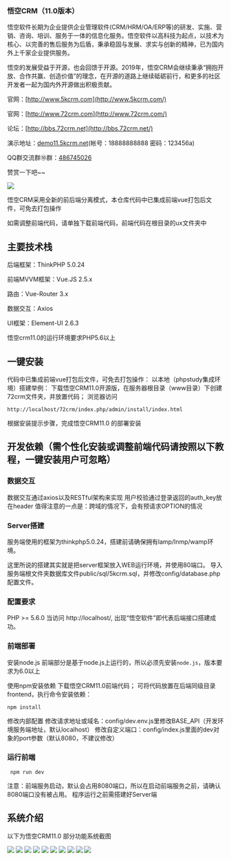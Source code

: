 ### 悟空CRM（11.0版本）
悟空软件长期为企业提供企业管理软件(CRM/HRM/OA/ERP等)的研发、实施、营销、咨询、培训、服务于一体的信息化服务。悟空软件以高科技为起点，以技术为核心、以完善的售后服务为后盾，秉承稳固与发展、求实与创新的精神，已为国内外上千家企业提供服务。

悟空的发展受益于开源，也会回馈于开源。2019年，悟空CRM会继续秉承“拥抱开放、合作共赢、创造价值”的理念，在开源的道路上继续砥砺前行，和更多的社区开发者一起为国内外开源做出积极贡献。

官网：[http://www.5kcrm.com](http://www.5kcrm.com/)

官网：[http://www.72crm.com](http://www.72crm.com/)

论坛：[http://bbs.72crm.net](http://bbs.72crm.net/)

演示地址：[demo11.5kcrm.net](http://demo9.5kcrm.net/)(帐号：18888888888   密码：123456a)

QQ群交流群⑩群：[486745026](https:////shang.qq.com/wpa/qunwpa?idkey=f4687b809bf63f08f707aa1c56dee8dbcb9526237c429c4532222021d65bf83c)

赞赏一下吧~~

![](https://github.com/72crm/72crm/blob/master/ux/intro_img/g11.png)

悟空CRM采用全新的前后端分离模式，本仓库代码中已集成前端vue打包后文件，可免去打包操作

如需调整前端代码，请单独下载前端代码，前端代码在根目录的ux文件夹中

## 主要技术栈

后端框架：ThinkPHP 5.0.24

前端MVVM框架：Vue.JS 2.5.x 

路由：Vue-Router 3.x 

数据交互：Axios 

UI框架：Element-UI 2.6.3 

悟空crm11.0的运行环境要求PHP5.6以上


## 一键安装

代码中已集成前端vue打包后文件，可免去打包操作：
以本地（phpstudy集成环境）搭建举例：
下载悟空CRM11.0开源版，在服务器根目录（www目录）下创建72crm文件夹，并放置代码； 浏览器访问

`http://localhost/72crm/index.php/admin/install/index.html `

根据安装提示步骤，完成悟空CRM11.0 的部署安装





## 开发依赖（需个性化安装或调整前端代码请按照以下教程，一键安装用户可忽略）

### 数据交互 
数据交互通过axios以及RESTful架构来实现 
用户校验通过登录返回的auth_key放在header 
值得注意的一点是：跨域的情况下，会有预请求OPTION的情况

### Server搭建 
服务端使用的框架为thinkphp5.0.24，搭建前请确保拥有lamp/lnmp/wamp环境。

这里所说的搭建其实就是把server框架放入WEB运行环境，并使用80端口。
导入服务端根文件夹数据库文件public/sql/5kcrm.sql，并修改config/database.php配置文件。

### 配置要求
PHP >= 5.6.0 
当访问 http://localhost/, 出现“悟空软件”即代表后端接口搭建成功。
### 前端部署
安装node.js 前端部分是基于node.js上运行的，所以必须先安装`node.js`，版本要求为6.0以上

使用npm安装依赖 下载悟空CRM11.0前端代码； 可将代码放置在后端同级目录frontend，执行命令安装依赖：

    npm install

修改内部配置 修改请求地址或域名：config/dev.env.js里修改BASE_API（开发环境服务端地址，默认localhost） 修改自定义端口：config/index.js里面的dev对象的port参数（默认8080，不建议修改）

### 运行前端

     npm run dev

注意：前端服务启动，默认会占用8080端口，所以在启动前端服务之前，请确认8080端口没有被占用。
程序运行之前需搭建好Server端



## 系统介绍

以下为悟空CRM11.0 部分功能系统截图



![](https://github.com/72crm/72crm/blob/master/ux/intro_img/g1.png)
![](https://github.com/72crm/72crm/blob/master/ux/intro_img/g2.png)
![](https://github.com/72crm/72crm/blob/master/ux/intro_img/g3.png)
![](https://github.com/72crm/72crm/blob/master/ux/intro_img/g4.png)
![](https://github.com/72crm/72crm/blob/master/ux/intro_img/g5.png)
![](https://github.com/72crm/72crm/blob/master/ux/intro_img/g6.png)
![](https://github.com/72crm/72crm/blob/master/ux/intro_img/g7.png)
![](https://github.com/72crm/72crm/blob/master/ux/intro_img/g8.png)
![](https://github.com/72crm/72crm/blob/master/ux/intro_img/g9.png)
![](https://github.com/72crm/72crm/blob/master/ux/intro_img/g10.png)





